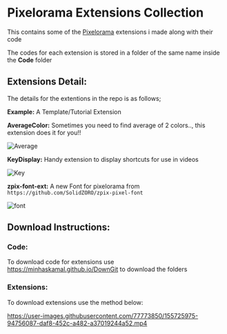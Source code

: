 # Pixelorama Extensions Collection
This contains some of the [Pixelorama](https://orama-interactive.itch.io/pixelorama) extensions i made along with their code <p>
The codes for each extension is stored in a folder of the same name inside the **Code** folder

## Extensions Detail:
The details for the extentions in the repo is as follows; <p>
**Example:** A Template/Tutorial Extension<p>
**AverageColor:** Sometimes you need to find average of 2 colors.., this extension does it for you!!
  
  ![Average](https://user-images.githubusercontent.com/77773850/163723698-6879ff60-631e-4c4a-bbc1-1e3a8d36a3a0.png)<p>
**KeyDisplay:** Handy extension to display shortcuts for use in videos
    
  ![Key](https://user-images.githubusercontent.com/77773850/163723707-698a74a1-b8d5-401c-bb70-74dc8b6f2e98.png)<p>
**zpix-font-ext:** A new Font for pixelorama from `https://github.com/SolidZORO/zpix-pixel-font`
    
  ![font](https://user-images.githubusercontent.com/77773850/163723711-d7d8520e-56c7-4763-a9a6-1e9dcec5cde8.png)

## Download Instructions:

### Code:

To download code for extensions use https://minhaskamal.github.io/DownGit to download the folders

### Extensions:

To download extensions use the method below:

https://user-images.githubusercontent.com/77773850/155725975-94756087-daf8-452c-a482-a37019244a52.mp4
